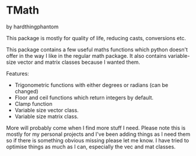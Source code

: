 # TMath
by hardthingphantom

This package is mostly for quality of life, reducing casts, conversions etc.

This package contains a few useful maths functions which python doesn't offer in the way I like in the regular math package.
It also contains variable-size vector and matrix classes because I wanted them.

Features:
- Trigonometric functions with either degrees or radians (can be changed)
- Floor and ceil functions which return integers by default.
- Clamp function
- Variable size vector class.
- Variable size matrix class.

More will probably come when I find more stuff I need.
Please note this is mostly for my personal projects and I've been adding things as I need them so if there is something obvious missing please let me know. I have tried to optimise things as much as I can, especially the vec and mat classes.
